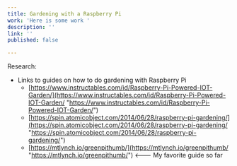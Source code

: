 ```yaml
---
title: Gardening with a Raspberry Pi
work: 'Here is some work '
description: ''
link: ''
published: false

---
```

Research:

* Links to guides on how to do gardening with Raspberry Pi
  * [https://www.instructables.com/id/Raspberry-Pi-Powered-IOT-Garden/](https://www.instructables.com/id/Raspberry-Pi-Powered-IOT-Garden/ "https://www.instructables.com/id/Raspberry-Pi-Powered-IOT-Garden/")
  * [https://spin.atomicobject.com/2014/06/28/raspberry-pi-gardening/](https://spin.atomicobject.com/2014/06/28/raspberry-pi-gardening/ "https://spin.atomicobject.com/2014/06/28/raspberry-pi-gardening/")
  * [https://mtlynch.io/greenpithumb/](https://mtlynch.io/greenpithumb/ "https://mtlynch.io/greenpithumb/") <--- My favorite guide so far